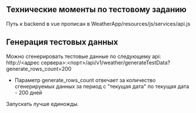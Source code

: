 ## Технические моменты по тестовому заданию
Путь к backend в vue прописан в WeatherApp/resources/js/services/api.js

## Генерация тестовых данных
Можно сгенерировать тестовые данные по следующему api:
http://<адрес сервера>:<порт>/api/v1/weather/generateTestData?generate_rows_count=200
 - Параметр generate_rows_count отвечает за количество сгенерируемых данных за период с "текущая дата" по текущая дата - 200 дней

Запускать лучше единожды.


